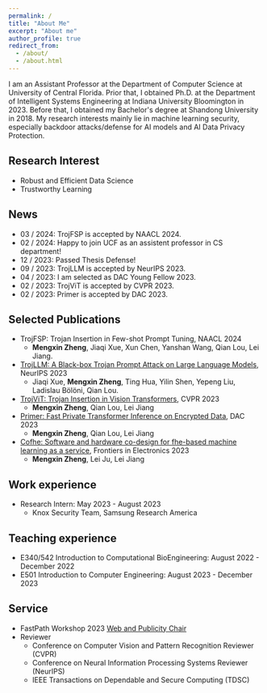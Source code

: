 ```yaml
---
permalink: /
title: "About Me"
excerpt: "About me"
author_profile: true
redirect_from: 
  - /about/
  - /about.html
---
```


I am an Assistant Professor at the Department of Computer Science at University of Central Florida. Prior that, I obtained Ph.D. at the Department of Intelligent Systems Engineering at Indiana University Bloomington in 2023. Before that, I obtained my Bachelor's degree at Shandong University in 2018. My research interests mainly lie in machine learning security, especially backdoor attacks/defense for AI models and AI Data Privacy Protection.

## Research Interest
- Robust and Efficient Data Science
- Trustworthy Learning

## News
- 03 / 2024: TrojFSP is accepted by NAACL 2024.
- 02 / 2024: Happy to join UCF as an assistent professor in CS department!
- 12 / 2023: Passed Thesis Defense!
- 09 / 2023: TrojLLM is accepted by NeurIPS 2023.
- 04 / 2023: I am selected as DAC Young Fellow 2023.
- 02 / 2023: TrojViT is accepted by CVPR 2023.
- 02 / 2023: Primer is accepted by DAC 2023.

## Selected Publications
- TrojFSP: Trojan Insertion in Few-shot Prompt Tuning, NAACL 2024
  - **Mengxin Zheng**, Jiaqi Xue, Xun Chen, Yanshan Wang, Qian Lou, Lei Jiang.
- [TrojLLM: A Black-box Trojan Prompt Attack on Large Language Models](https://arxiv.org/pdf/2306.06815.pdf), NeurIPS 2023
  - Jiaqi Xue, **Mengxin Zheng**, Ting Hua, Yilin Shen, Yepeng Liu, Ladislau Bölöni, Qian Lou.
- [TrojViT: Trojan Insertion in Vision Transformers](https://openaccess.thecvf.com/content/CVPR2023/papers/Zheng_TrojViT_Trojan_Insertion_in_Vision_Transformers_CVPR_2023_paper.pdf), CVPR 2023
  - **Mengxin Zheng**, Qian Lou, Lei Jiang
- [Primer: Fast Private Transformer Inference on Encrypted Data](https://arxiv.org/pdf/2303.13679.pdf), DAC 2023
  - **Mengxin Zheng**, Qian Lou, Lei Jiang
- [Cofhe: Software and hardware co-design for fhe-based machine learning as a service](https://www.frontiersin.org/articles/10.3389/felec.2022.1091369/full), Frontiers in Electronics 2023
  - **Mengxin Zheng**, Lei Ju, Lei Jiang

## Work experience
- Research Intern: May 2023 - August 2023
  - Knox Security Team, Samsung Research America

## Teaching experience
- E340/542 Introduction to Computational BioEngineering: August 2022 - December 2022
- E501 Introduction to Computer Engineering: August 2023 - December 2023

## Service
- FastPath Workshop 2023 [Web and Publicity Chair](https://fastpath2023.github.io/FastPath2023/)
- Reviewer
  - Conference on Computer Vision and Pattern Recognition Reviewer (CVPR)
  - Conference on Neural Information Processing Systems Reviewer (NeurIPS)
  - IEEE Transactions on Dependable and Secure Computing (TDSC)

